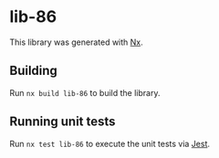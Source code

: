 # lib-86

This library was generated with [Nx](https://nx.dev).

## Building

Run `nx build lib-86` to build the library.

## Running unit tests

Run `nx test lib-86` to execute the unit tests via [Jest](https://jestjs.io).
